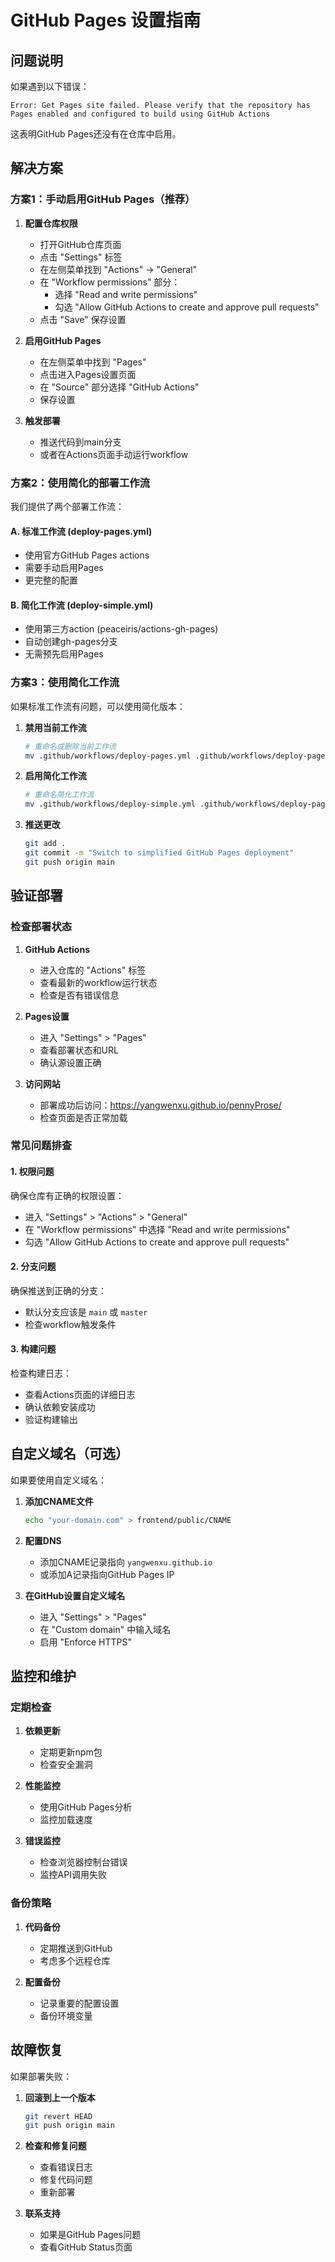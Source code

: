 # GitHub Pages 设置指南

## 问题说明

如果遇到以下错误：
```
Error: Get Pages site failed. Please verify that the repository has Pages enabled and configured to build using GitHub Actions
```

这表明GitHub Pages还没有在仓库中启用。

## 解决方案

### 方案1：手动启用GitHub Pages（推荐）

1. **配置仓库权限**
   - 打开GitHub仓库页面
   - 点击 "Settings" 标签
   - 在左侧菜单找到 "Actions" → "General"
   - 在 "Workflow permissions" 部分：
     - 选择 "Read and write permissions"
     - 勾选 "Allow GitHub Actions to create and approve pull requests"
   - 点击 "Save" 保存设置

2. **启用GitHub Pages**
   - 在左侧菜单中找到 "Pages"
   - 点击进入Pages设置页面
   - 在 "Source" 部分选择 "GitHub Actions"
   - 保存设置

3. **触发部署**
   - 推送代码到main分支
   - 或者在Actions页面手动运行workflow

### 方案2：使用简化的部署工作流

我们提供了两个部署工作流：

#### A. 标准工作流 (deploy-pages.yml)
- 使用官方GitHub Pages actions
- 需要手动启用Pages
- 更完整的配置

#### B. 简化工作流 (deploy-simple.yml)
- 使用第三方action (peaceiris/actions-gh-pages)
- 自动创建gh-pages分支
- 无需预先启用Pages

### 方案3：使用简化工作流

如果标准工作流有问题，可以使用简化版本：

1. **禁用当前工作流**
   ```bash
   # 重命名或删除当前工作流
   mv .github/workflows/deploy-pages.yml .github/workflows/deploy-pages.yml.disabled
   ```

2. **启用简化工作流**
   ```bash
   # 重命名简化工作流
   mv .github/workflows/deploy-simple.yml .github/workflows/deploy-pages.yml
   ```

3. **推送更改**
   ```bash
   git add .
   git commit -m "Switch to simplified GitHub Pages deployment"
   git push origin main
   ```

## 验证部署

### 检查部署状态

1. **GitHub Actions**
   - 进入仓库的 "Actions" 标签
   - 查看最新的workflow运行状态
   - 检查是否有错误信息

2. **Pages设置**
   - 进入 "Settings" > "Pages"
   - 查看部署状态和URL
   - 确认源设置正确

3. **访问网站**
   - 部署成功后访问：https://yangwenxu.github.io/pennyProse/
   - 检查页面是否正常加载

### 常见问题排查

#### 1. 权限问题
确保仓库有正确的权限设置：
- 进入 "Settings" > "Actions" > "General"
- 在 "Workflow permissions" 中选择 "Read and write permissions"
- 勾选 "Allow GitHub Actions to create and approve pull requests"

#### 2. 分支问题
确保推送到正确的分支：
- 默认分支应该是 `main` 或 `master`
- 检查workflow触发条件

#### 3. 构建问题
检查构建日志：
- 查看Actions页面的详细日志
- 确认依赖安装成功
- 验证构建输出

## 自定义域名（可选）

如果要使用自定义域名：

1. **添加CNAME文件**
   ```bash
   echo "your-domain.com" > frontend/public/CNAME
   ```

2. **配置DNS**
   - 添加CNAME记录指向 `yangwenxu.github.io`
   - 或添加A记录指向GitHub Pages IP

3. **在GitHub设置自定义域名**
   - 进入 "Settings" > "Pages"
   - 在 "Custom domain" 中输入域名
   - 启用 "Enforce HTTPS"

## 监控和维护

### 定期检查

1. **依赖更新**
   - 定期更新npm包
   - 检查安全漏洞

2. **性能监控**
   - 使用GitHub Pages分析
   - 监控加载速度

3. **错误监控**
   - 检查浏览器控制台错误
   - 监控API调用失败

### 备份策略

1. **代码备份**
   - 定期推送到GitHub
   - 考虑多个远程仓库

2. **配置备份**
   - 记录重要的配置设置
   - 备份环境变量

## 故障恢复

如果部署失败：

1. **回滚到上一个版本**
   ```bash
   git revert HEAD
   git push origin main
   ```

2. **检查和修复问题**
   - 查看错误日志
   - 修复代码问题
   - 重新部署

3. **联系支持**
   - 如果是GitHub Pages问题
   - 查看GitHub Status页面
